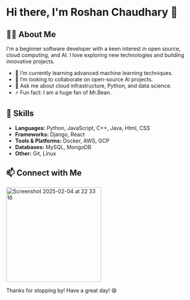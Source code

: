 # Hi there, I'm Roshan Chaudhary 👋

## 👨‍💻 About Me
I'm a beginner software developer with a keen interest in open source, cloud computing, and AI. I love exploring new technologies and building innovative projects.

- 🌱 I’m currently learning advanced machine learning techniques.
- 👯 I’m looking to collaborate on open-source AI projects.
- 💬 Ask me about cloud infrastructure, Python, and data science.
- ⚡ Fun fact: I am a huge fan of Mr.Bean.

## 🚀 Skills
- **Languages:** Python, JavaScript, C++, Java, Html, CSS
- **Frameworks:** Django, React
- **Tools & Platforms:** Docker, AWS, GCP
- **Databases:** MySQL, MongoDB
- **Other:** Git, Linux
  
## 📫 Connect with Me
<img width="253" alt="Screenshot 2025-02-04 at 22 33 16" src="https://github.com/user-attachments/assets/bb136240-061e-48b0-ab54-a7ec14c0c9ef" />

Thanks for stopping by! Have a great day! 😄
